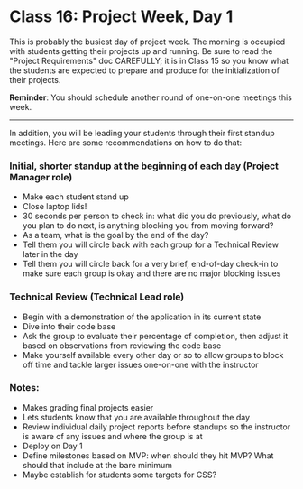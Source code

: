 # Class 16: Project Week, Day 1

This is probably the busiest day of project week. The morning is occupied with students getting their projects up and running. Be sure to read the "Project Requirements" doc CAREFULLY; it is in Class 15 so you know what the students are expected to prepare and produce for the initialization of their projects.

**Reminder**: You should schedule another round of one-on-one meetings this week.

---

In addition, you will be leading your students through their first standup meetings. Here are some recommendations on how to do that:

### Initial, shorter standup at the beginning of each day (Project Manager role)
- Make each student stand up
- Close laptop lids!
- 30 seconds per person to check in: what did you do previously, what do you plan to do next, is anything blocking you from moving forward?
- As a team, what is the goal by the end of the day?
- Tell them you will circle back with each group for a Technical Review later in the day
- Tell them you will circle back for a very brief, end-of-day check-in to make sure each group is okay and there are no major blocking issues

### Technical Review (Technical Lead role)
- Begin with a demonstration of the application in its current state
- Dive into their code base
- Ask the group to evaluate their percentage of completion, then adjust it based on observations from reviewing the code base
- Make yourself available every other day or so to allow groups to block off time and tackle larger issues one-on-one with the instructor

### Notes:
- Makes grading final projects easier
- Lets students know that you are available throughout the day
- Review individual daily project reports before standups so the instructor is aware of any issues and where the group is at
- Deploy on Day 1
- Define milestones based on MVP: when should they hit MVP? What should that include at the bare minimum
- Maybe establish for students some targets for CSS?
